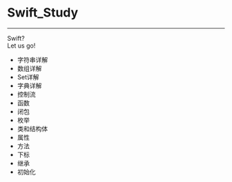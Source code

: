 # Swift_Study

---
Swift?     
Let us go!

+ 字符串详解
+ 数组详解
+ Set详解
+ 字典详解
+ 控制流
+ 函数
+ 闭包
+ 枚举
+ 类和结构体
+ 属性
+ 方法
+ 下标
+ 继承
+ 初始化